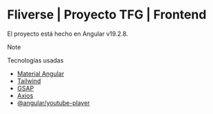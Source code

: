 # Fliverse | Proyecto TFG | Frontend

El proyecto está hecho en Angular v19.2.8.

> [!NOTE]
> Tecnologías usadas
> * [Material Angular](https://material.angular.dev/)
> * [Tailwind](https://tailwindcss.com/)
> * [GSAP](https://www.npmjs.com/package/gsap)
> * [Axios](https://www.npmjs.com/package/axios)
> * [@angular/youtube-player](https://www.npmjs.com/package/@angular/youtube-player)